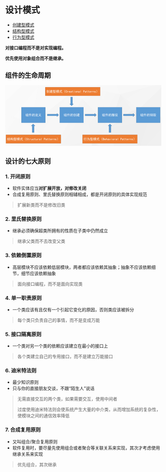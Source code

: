 # 设计模式

- [创建型模式](./doc/创建型模式/README.md)
- [结构型模式](./doc/结构型模式/README.md)
- [行为型模式](./doc/行为型模式/README.md)

**对接口编程而不是对实现编程。**

**优先使用对象组合而不是继承。**

## 组件的生命周期

![image-20220910004646519](images/image-20220910004646519.png)

## 设计的七大原则

### 1. 开闭原则

- 软件实体应当**对扩展开放，对修改关闭**
- 合成复用原则、里氏替换原则相辅相成，都是开闭原则的具体实现规范

> 扩展新类而不是修改旧类

### 2. 里氏替换原则

- 继承必须确保超类所拥有的性质在子类中仍然成立

> 继承父类而不去改变父类

### 3. 依赖倒置原则

- 高层模块不应该依赖低层模块，两者都应该依赖其抽象；抽象不应该依赖细节，细节应该依赖抽象

> 面向接口编程，而不是面向实现类

### 4. 单一职责原则

- 一个类应该有且仅有一个引起它变化的原因，否则类应该被拆分

> 每个类只负责自己的事情，而不是变成万能

### 5. 接口隔离原则

- 一个类对另一个类的依赖应该建立在最小的接口上

> 各个类建立自己的专用接口，而不是建立万能接口

### 6. 迪米特法则

- 最少知识原则
- 只与你的直接朋友交谈，不跟“陌生人”说话

> 无需直接交互的两个类，如果需要交互，使用中间者
>
> 过度使用迪米特法则会使系统产生大量的中介类，从而增加系统的复杂性，使模块之间的通信效率降低

### 7. 合成复用原则

- 又叫组合/聚合复用原则
- 软件复用时，要尽量先使用组合或者聚合等关联关系来实现，其次才考虑使用继承关系来实现

> 优先组合，其次继承
